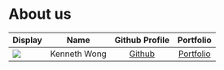 # About us

Display | Name | Github Profile | Portfolio 
--------|:----:|:--------------:|:---------:
![](https://via.placeholder.com/100.png?text=Photo) | Kenneth Wong | [Github](https://github.com/Kurokishi592/) | [Portfolio](docs/team/kennethwong.md)
